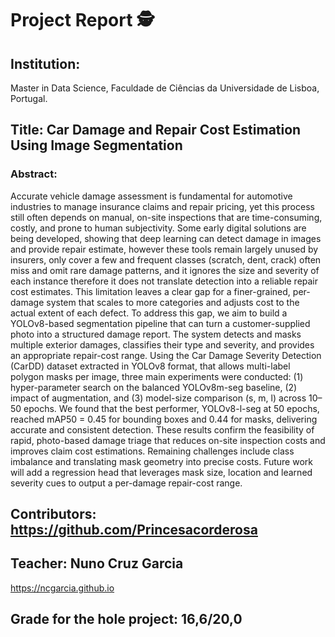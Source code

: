 # Project Report 🕵️

## Institution:
Master in Data Science, Faculdade de Ciências da Universidade de Lisboa, Portugal.

## Title: Car Damage and Repair Cost Estimation Using Image Segmentation

### Abstract:
Accurate vehicle damage assessment is fundamental for automotive industries to manage insurance claims and repair pricing, yet this process still often depends on manual, on-site inspections that are time-consuming, costly, and prone to human subjectivity.
Some early digital solutions are being developed, showing that deep learning can detect damage in images and provide repair estimate, however these tools remain largely unused by insurers, only cover a few and frequent classes (scratch, dent, crack) often miss and omit rare damage patterns, and it ignores the size and severity of each instance therefore it does not translate detection into a reliable repair cost estimates. This limitation leaves a clear gap for a finer-grained, per-damage system that scales to more categories and adjusts cost to the actual extent of each defect.
To address this gap, we aim to build a YOLOv8-based segmentation pipeline that can turn a customer-supplied photo into a structured damage report. The system detects and masks multiple exterior damages, classifies their type and severity, and provides an appropriate repair-cost range. Using the Car Damage Severity Detection (CarDD) dataset extracted in YOLOv8 format, that allows multi-label polygon masks per image, three main experiments were conducted: (1) hyper-parameter search on the balanced YOLOv8m-seg baseline, (2) impact of augmentation, and (3) model-size comparison (s, m, l) across 10–50 epochs.
We found that the best performer, YOLOv8-l-seg at 50 epochs, reached mAP50 = 0.45 for bounding boxes and 0.44 for masks, delivering accurate and consistent detection. These results confirm the feasibility of rapid, photo-based damage triage that reduces on-site inspection costs and improves claim cost estimations. Remaining challenges include class imbalance and translating mask geometry into precise costs. Future work will add a regression head that leverages mask size, location and learned severity cues to output a per-damage repair-cost range.

## Contributors: https://github.com/Princesacorderosa

## Teacher: Nuno Cruz Garcia

https://ncgarcia.github.io

## Grade for the hole project:  16,6/20,0
